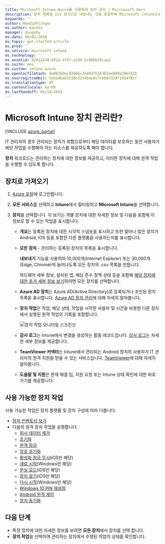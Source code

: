 ```yaml
---
title: Microsoft Intune-Azure를 사용하여 장치 관리 | Micrososft Docs
description: 장치 목록을 csv 형식으로 내보내는 것을 포함하여 Microsoft intune으로 관리하는 장치를 검토하고, Azure Active Directory-조인된 장치를 보고, 장치에서 동작의 변경 로그를 검토하고, IT 관리자가 원격으로 Android 장치의 문제를 해결할 수 있게 TeamViewer 커넥터를 사용하고 장치에서 실행할 수 있는 모든 작업을 봅니다.
keywords: ''
author: MandiOhlinger
ms.author: mandia
manager: dougeby
ms.date: 04/02/2018
ms.topic: get-started-article
ms.prod: ''
ms.service: microsoft-intune
ms.technology: ''
ms.assetid: d2412418-d91a-4767-a3d6-bc88bb29caa2
ms.suite: ems
ms.custom: intune-azure
ms.openlocfilehash: 9a003b9ec4208bc3449dfb1b3b2ee889a29b742b
ms.sourcegitcommit: 5eba4bad151be32346aedc7cbb0333d71934f8cf
ms.translationtype: HT
ms.contentlocale: ko-KR
ms.lasthandoff: 04/16/2018
---
```

# <a name="what-is-microsoft-intune-device-management"></a>Microsoft Intune 장치 관리란?

[!INCLUDE [azure_portal](./includes/azure_portal.md)]

IT 관리자의 경우 관리되는 장치가 위험으로부터 해당 데이터를 보호하는 동안 사용자가 해당 작업을 수행해야 하는 리소스를 제공하도록 해야 합니다.

**장치** 워크로드는 관리하는 장치에 대한 정보를 제공하고, 이러한 장치에 대해 원격 작업을 수행할 수 있도록 합니다.

## <a name="get-to-your-devices"></a>장치로 가져오기

1. [Azure 포털](https://portal.azure.com)에 로그인합니다.
2. **모든 서비스**를 선택하고 **Intune**에서 필터링하고 **Microsoft Intune**을 선택합니다.
3. **장치**를 선택합니다. 이 보기는 개별 장치에 대한 자세한 정보 및 다음을 포함해 이 정보로 할 수 있는 작업을 표시합니다.

   - **개요**는 등록된 장치에 대한 시각적 스냅숏을 표시하고 또한 얼마나 많은 장치가 Android, iOS 등을 포함한 다른 플랫폼을 사용하는지를 표시합니다.
   - **모든 장치** - 관리하는 등록된 장치의 목록을 표시합니다.

     **내보내기** 기능을 사용하여 10,000개(Internet Explorer) 또는 30,000개(Edge, Chrome)씩 늘어나도록 모든 장치의 .csv 목록을 만듭니다.

     하드웨어 세부 정보, 설치된 앱, 해당 준수 정책 상태 등을 포함해 [해당 장치에 대한 추가 세부 정보 보기](device-inventory.md)하려면 모든 장치를 선택합니다.

   - **Azure AD 장치**는 Azure AD(Active Directory)로 등록되거나 조인된 장치 목록을 표시합니다. [Azure AD 장치 관리](https://docs.microsoft.com/azure/active-directory/device-management-introduction)에 대해 자세히 알아봅니다.
   - **장치 작업**은 작업, 해당 상태, 작업을 시작한 사용자 및 시간을 비롯한 다른 장치에서 실행된 원격 작업의 기록을 포함합니다.

     ![장치 작업 모니터링 스크린샷](./media/monitor-device-actions.png)

   - **감사 로그**는 Intune에서 변경을 생성하는 활동 레코드입니다. [감사 로그](monitor-audit-logs.md)는 자세한 세부 정보를 제공합니다.
   - **TeamViewer 커넥터**는 Intune에서 관리되는 Android 장치의 사용자가 IT 관리자의 원격 지원을 받을 수 있는 서비스입니다. [TeamViewer](device-profile-android-teamviewer.md)에 대해 자세히 알아봅니다.
   - **도움말 및 지원**은 문제 해결 팁, 지원 요청 또는 Intune 상태 확인에 대한 바로 가기를 제공합니다.

## <a name="available-device-actions"></a>사용 가능한 장치 작업
사용 가능한 작업은 장치 플랫폼 및 장치 구성에 따라 다릅니다.

- [장치 인벤토리 보기](device-inventory.md)
- 다음의 원격 장치 작업을 실행합니다.
    - [회사 데이터 제거](devices-wipe.md#remove-company-data)
    - [초기화](devices-wipe.md#factory-reset)
    - [원격 잠금](device-remote-lock.md)
    - [암호 초기화](device-passcode-reset.md)
    - [활성화 잠금 무시](device-activation-lock-bypass.md)(iOS만 해당)
    - [새로 시작](device-fresh-start.md)(Windows만 해당)
    - [분실 모드](device-lost-mode.md)(iOS만 해당)
    - [장치 찾기](device-locate.md)(iOS만 해당)
    - [다시 시작](device-restart.md)(Windows만 해당)
    - [Windows 10 PIN 재설정](device-windows-pin-reset.md)
    - [Android 원격 제어](device-profile-android-teamviewer.md)
    - [장치 동기화](device-sync.md)

## <a name="next-steps"></a>다음 단계

- 특정 장치에 대한 자세한 정보를 보려면 **모든 장치**에서 장치를 선택 합니다.
- **장치 작업**을 선택하여 관리하는 장치에서 수행된 작업의 상태를 확인합니다.
